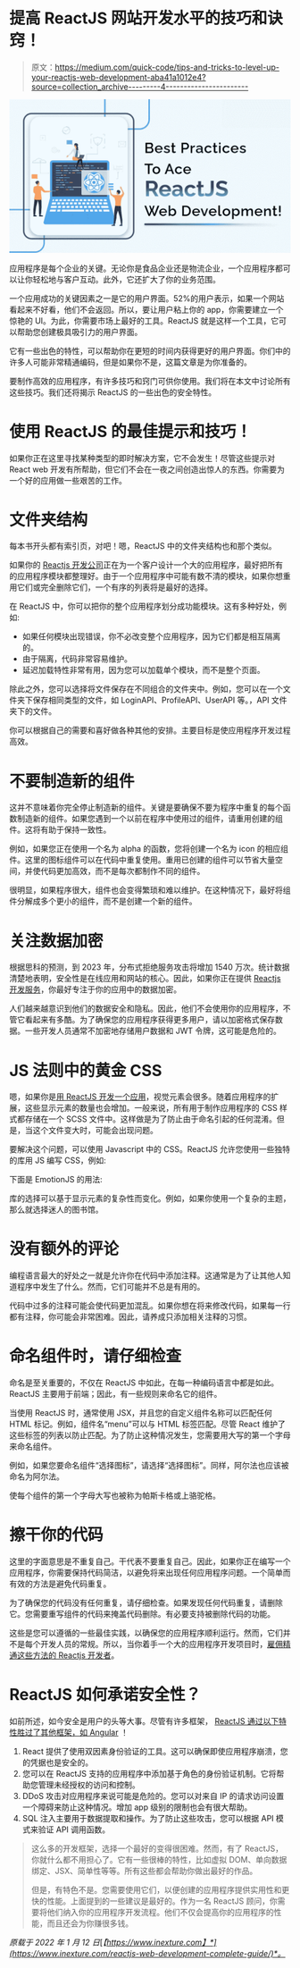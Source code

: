 # 提高 ReactJS 网站开发水平的技巧和诀窍！

> 原文：<https://medium.com/quick-code/tips-and-tricks-to-level-up-your-reactjs-web-development-aba41a1012e4?source=collection_archive---------4----------------------->

![](img/99a6d80d2a55776004a9cff6f69da7c0.png)

应用程序是每个企业的关键。无论你是食品企业还是物流企业，一个应用程序都可以让你轻松地与客户互动。此外，它还扩大了你的业务范围。

一个应用成功的关键因素之一是它的用户界面。52%的用户表示，如果一个网站看起来不好看，他们不会返回。所以，要让用户粘上你的 app，你需要建立一个惊艳的 UI。为此，你需要市场上最好的工具。ReactJS 就是这样一个工具，它可以帮助您创建极具吸引力的用户界面。

它有一些出色的特性，可以帮助你在更短的时间内获得更好的用户界面。你们中的许多人可能非常精通编码，但是如果你不是，这篇文章是为你准备的。

要制作高效的应用程序，有许多技巧和窍门可供你使用。我们将在本文中讨论所有这些技巧。我们还将揭示 ReactJS 的一些出色的安全特性。

# 使用 ReactJS 的最佳提示和技巧！

如果你正在这里寻找某种类型的即时解决方案，它不会发生！尽管这些提示对 React web 开发有所帮助，但它们不会在一夜之间创造出惊人的东西。你需要为一个好的应用做一些艰苦的工作。

# 文件夹结构

每本书开头都有索引页，对吧！嗯，ReactJS 中的文件夹结构也和那个类似。

如果你的 [Reactjs 开发公司](https://www.inexture.com/services/react-js-development/)正在为一个客户设计一个大的应用程序，最好把所有的应用程序模块都整理好。由于一个应用程序中可能有数不清的模块，如果你想重用它们或完全删除它们，一个有序的列表将是最好的选择。

在 ReactJS 中，你可以把你的整个应用程序划分成功能模块。这有多种好处，例如:

*   如果任何模块出现错误，你不必改变整个应用程序，因为它们都是相互隔离的。
*   由于隔离，代码非常容易维护。
*   延迟加载特性非常有用，因为您可以加载单个模块，而不是整个页面。

除此之外，您可以选择将文件保存在不同组合的文件夹中。例如，您可以在一个文件夹下保存相同类型的文件，如 LoginAPI、ProfileAPI、UserAPI 等。，API 文件夹下的文件。

你可以根据自己的需要和喜好做各种其他的安排。主要目标是使应用程序开发过程高效。

# 不要制造新的组件

这并不意味着你完全停止制造新的组件。关键是要确保不要为程序中重复的每个函数制造新的组件。如果您遇到一个以前在程序中使用过的组件，请重用创建的组件。这将有助于保持一致性。

例如，如果您正在使用一个名为 alpha 的函数，您将创建一个名为 icon 的相应组件。这里的图标组件可以在代码中重复使用。重用已创建的组件可以节省大量空间，并使代码更加高效，而不是每次都制作不同的组件。

很明显，如果程序很大，组件也会变得繁琐和难以维护。在这种情况下，最好将组件分解成多个更小的组件，而不是创建一个新的组件。

# 关注数据加密

根据思科的预测，到 2023 年，分布式拒绝服务攻击将增加 1540 万次。统计数据清楚地表明，安全性是在线应用和网站的核心。因此，如果你正在提供 [Reactjs 开发服务](https://www.inexture.com/services/react-js-development/)，你最好专注于你的应用中的数据加密。

人们越来越意识到他们的数据安全和隐私。因此，他们不会使用你的应用程序，不管它看起来有多酷。为了确保您的应用程序获得更多用户，请以加密格式保存数据。一些开发人员通常不加密地存储用户数据和 JWT 令牌，这可能是危险的。

# JS 法则中的黄金 CSS

嗯，如果你是[用 ReactJS 开发一个应用](https://www.inexture.com/build-a-mobile-app-for-your-business/)，视觉元素会很多。随着应用程序的扩展，这些显示元素的数量也会增加。一般来说，所有用于制作应用程序的 CSS 样式都存储在一个 SCSS 文件中。这样做是为了防止由于命名引起的任何混淆。但是，当这个文件变大时，可能会出现问题。

要解决这个问题，可以使用 Javascript 中的 CSS。ReactJS 允许您使用一些独特的库用 JS 编写 CSS，例如:

下面是 EmotionJS 的用法:

库的选择可以基于显示元素的复杂性而变化。例如，如果你使用一个复杂的主题，那么就选择迷人的图书馆。

# 没有额外的评论

编程语言最大的好处之一就是允许你在代码中添加注释。这通常是为了让其他人知道程序中发生了什么。然而，它们可能并不总是有用的。

代码中过多的注释可能会使代码更加混乱。如果你想在将来修改代码，如果每一行都有注释，你可能会非常困难。因此，请养成只添加相关注释的习惯。

# 命名组件时，请仔细检查

命名是至关重要的，不仅在 ReactJS 中如此，在每一种编码语言中都是如此。ReactJS 主要用于前端；因此，有一些规则来命名它的组件。

当使用 ReactJS 时，通常使用 JSX，并且您的自定义组件名称可以匹配任何 HTML 标记。例如，组件名“menu”可以与 HTML 标签匹配。尽管 React 维护了这些标签的列表以防止匹配。为了防止这种情况发生，您需要用大写的第一个字母来命名组件。

例如，如果您要命名组件“选择图标”，请选择“选择图标”。同样，阿尔法也应该被命名为阿尔法。

使每个组件的第一个字母大写也被称为帕斯卡格或上骆驼格。

# 擦干你的代码

这里的字面意思是不重复自己。干代表不要重复自己。因此，如果你正在编写一个应用程序，你需要保持代码简洁，以避免将来出现任何应用程序问题。一个简单而有效的方法是避免代码重复。

为了确保您的代码没有任何重复，请仔细检查。如果发现任何代码重复，请删除它。您需要重写组件的代码来掩盖代码删除。有必要支持被删除代码的功能。

这些是您可以遵循的一些最佳实践，以确保您的应用程序顺利运行。然而，它们并不是每个开发人员的常规。所以，当你着手一个大的应用程序开发项目时，[雇佣精通这些方法的 Reactjs 开发者](https://www.inexture.com/hire-reactjs-developers/)。

# ReactJS 如何承诺安全性？

如前所述，如今安全是用户的头等大事。尽管有许多框架， [ReactJS 通过以下特性胜过了其他框架，如 Angular](https://www.inexture.com/angular-vs-react-2022/) ！

1.  React 提供了使用双因素身份验证的工具。这可以确保即使应用程序崩溃，您的凭据也是安全的。
2.  您可以在 ReactJS 支持的应用程序中添加基于角色的身份验证机制。它将帮助您管理未经授权的访问和控制。
3.  DDoS 攻击对应用程序来说可能是危险的。您可以对来自 IP 的请求访问设置一个障碍来防止这种情况。增加 app 级别的限制也会有很大帮助。
4.  SQL 注入主要用于数据提取和操作。为了防止这些攻击，您可以根据 API 模式来验证 API 调用函数。

> 这么多的开发框架，选择一个最好的变得很困难。然而，有了 ReactJS，你就什么都不用担心了。它有一些很棒的特性，比如虚拟 DOM、单向数据绑定、JSX、简单性等等。所有这些都会帮助你做出最好的作品。
> 
> 但是，有特色不是。您需要使用它们，以便创建的应用程序提供实用性和更快的性能。上面提到的一些建议是最好的。作为一名 ReactJS 顾问，你需要将他们纳入你的应用程序开发流程。他们不仅会提高你的应用程序的性能，而且还会为你赚很多钱。

*原载于 2022 年 1 月 12 日*[*【https://www.inexture.com】*](https://www.inexture.com/reactjs-web-development-complete-guide/)*。*